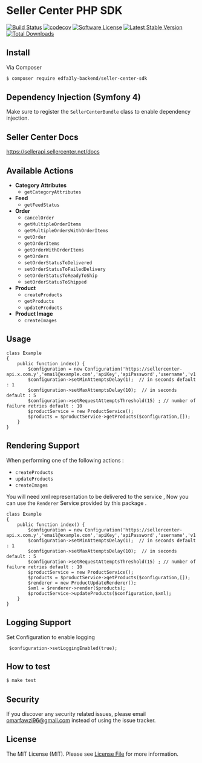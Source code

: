 # Seller Center PHP SDK


[![Build Status][ico-travis]][link-travis]
[![codecov](https://codecov.io/gh/omarfawzi/Seller-Center-SDK/branch/master/graph/badge.svg)](https://codecov.io/gh/omarfawzi/Seller-Center-SDK)
[![Software License][ico-license]](LICENSE.md)
[![Latest Stable Version](https://poser.pugx.org/edfa3ly-backend/seller-center-sdk/v/stable)](https://packagist.org/packages/edfa3ly-backend/seller-center-sdk)
[![Total Downloads](https://poser.pugx.org/edfa3ly-backend/seller-center-sdk/downloads)](https://packagist.org/packages/edfa3ly-backend/seller-center-sdk)

## Install

Via Composer

``` bash
$ composer require edfa3ly-backend/seller-center-sdk
```

## Dependency Injection (Symfony 4)
Make sure to register the `SellerCenterBundle` class to enable dependency injection.

## Seller Center Docs 

https://sellerapi.sellercenter.net/docs

## Available Actions
* **Category Attributes** 
    * `getCategoryAttributes`
* **Feed**
    * `getFeedStatus`
* **Order**
    * `cancelOrder`
    * `getMultipleOrderItems`
    * `getMultipleOrdersWithOrderItems`
    * `getOrder`
    * `getOrderItems`
    * `getOrderWithOrderItems`
    * `getOrders`
    * `setOrderStatusToDelivered`
    * `setOrderStatusToFailedDelivery`
    * `setOrderStatusToReadyToShip`
    * `setOrderStatusToShipped`
* **Product**
    * `createProducts`
    * `getProducts`
    * `updateProducts`
* **Product Image**
    * `createImages`


## Usage

```
class Example
{  
    public function index() {
        $configuration = new Configuration('https://sellercenter-api.x.com.y','email@example.com','apiKey','apiPassword','username','v1');
        $configuration->setMinAttemptsDelay(1);  // in seconds default : 1
        $configuration->setMaxAttemptsDelay(10);  // in seconds default : 5
        $configuration->setRequestAttemptsThreshold(15) ; // number of failure retries default : 10  
        $productService = new ProductService();
        $products = $productService->getProducts($configuration,[]);
    }
}
```

## Rendering Support
When performing one of the following actions :
* `createProducts`
* `updateProducts`
* `createImages`

You will need xml representation to be delivered to the service ,
Now you can use the `Renderer` Service provided by this package .
```
class Example
{  
    public function index() {
        $configuration = new Configuration('https://sellercenter-api.x.com.y','email@example.com','apiKey','apiPassword','username','v1');
        $configuration->setMinAttemptsDelay(1);  // in seconds default : 1
        $configuration->setMaxAttemptsDelay(10);  // in seconds default : 5
        $configuration->setRequestAttemptsThreshold(15) ; // number of failure retries default : 10  
        $productService = new ProductService();
        $products = $productService->getProducts($configuration,[]);
        $renderer = new ProductUpdateRenderer();
        $xml = $renderer->render($products);
        $productService->updateProducts($configuration,$xml);
    }
}
```
## Logging Support 

Set Configuration to enable logging
```
 $configuration->setLoggingEnabled(true);
```

## How to test
``` bash
$ make test
```

## Security

If you discover any security related issues, please email omarfawzi96@gmail.com instead of using the issue tracker.

## License

The MIT License (MIT). Please see [License File](LICENSE.md) for more information.


[ico-license]: https://img.shields.io/badge/license-MIT-brightgreen.svg?style=flat-square
[ico-travis]: https://travis-ci.com/omarfawzi/Seller-Center-SDK.svg?branch=master

[link-travis]: https://travis-ci.com/omarfawzi/Seller-Center-SDK
